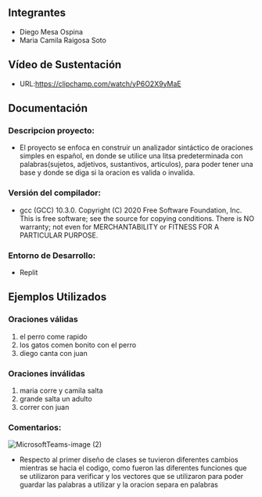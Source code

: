 ## Integrantes
- Diego Mesa Ospina
- Maria Camila Raigosa Soto

## Vídeo de Sustentación
- URL:https://clipchamp.com/watch/yP6O2X9yMaE

## Documentación

### Descripcion proyecto:
- El proyecto se enfoca en  construir  un  analizador sintáctico de oraciones simples en español, en donde se utilice una litsa predeterminada con palabras(sujetos, adjetivos, sustantivos, articulos), para poder tener una base y donde se diga si la oracion es valida o invalida.

### Versión del compilador:
- gcc (GCC) 10.3.0. Copyright (C) 2020 Free Software Foundation, Inc. This is free software; see the source for copying conditions. There is NO warranty; not even for MERCHANTABILITY or FITNESS FOR A PARTICULAR PURPOSE.

### Entorno de Desarrollo:
- Replit

## Ejemplos Utilizados
### Oraciones válidas

1. el perro come rapido
2. los gatos comen bonito con el perro
3. diego canta con juan

### Oraciones inválidas

1. maria corre y camila salta
2. grande salta un adulto
3. correr con juan

### Comentarios:
![MicrosoftTeams-image (2)](https://user-images.githubusercontent.com/104176666/203621471-e03c73b5-c226-4322-8531-07b32414150e.png)
- Respecto al primer diseño de clases se tuvieron diferentes cambios mientras se hacia el codigo, como fueron las diferentes funciones que se utilizaron para verificar y los vectores que se utilizaron para poder guardar las palabras a utilizar y la oracion separa en palabras

